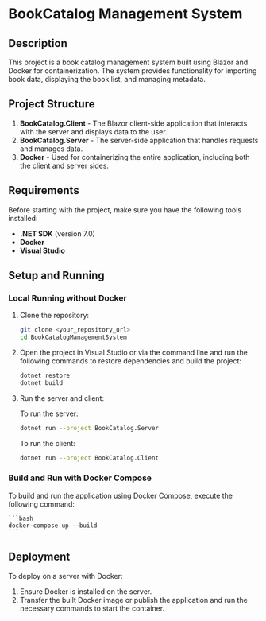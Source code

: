 # BookCatalog Management System

## Description
This project is a book catalog management system built using Blazor and Docker for containerization. 
The system provides functionality for importing book data, displaying the book list, and managing metadata.

## Project Structure

1. **BookCatalog.Client** - The Blazor client-side application that interacts with the server and displays data to the user.
2. **BookCatalog.Server** - The server-side application that handles requests and manages data.
3. **Docker** - Used for containerizing the entire application, including both the client and server sides.

## Requirements

Before starting with the project, make sure you have the following tools installed:

- **.NET SDK** (version 7.0) 
- **Docker** 
- **Visual Studio** 

## Setup and Running

### Local Running without Docker

1. Clone the repository:

    ```bash
    git clone <your_repository_url>
    cd BookCatalogManagementSystem
    ```

2. Open the project in Visual Studio or via the command line and run the following commands to restore dependencies and build the project:

    ```bash
    dotnet restore
    dotnet build
    ```

3. Run the server and client:

    To run the server:

    ```bash
    dotnet run --project BookCatalog.Server
    ```

    To run the client:

    ```bash
    dotnet run --project BookCatalog.Client
    ```

### Build and Run with Docker Compose

To build and run the application using Docker Compose, execute the following command:

    ```bash 
    docker-compose up --build
    ```

## Deployment

To deploy on a server with Docker:

1. Ensure Docker is installed on the server.
2. Transfer the built Docker image or publish the application and run the necessary commands to start the container.
